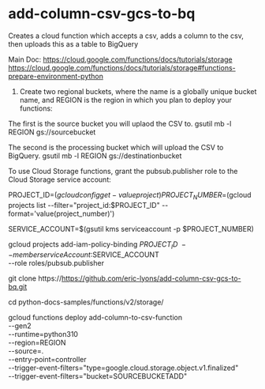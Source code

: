 # add-column-csv-gcs-to-bq
Creates a cloud function which accepts a csv, adds a column to the csv, then uploads this as a table to BigQuery

Main Doc: https://cloud.google.com/functions/docs/tutorials/storage
https://cloud.google.com/functions/docs/tutorials/storage#functions-prepare-environment-python

1. Create two regional buckets, where the name is a globally unique bucket name, and REGION is the region in which you plan to deploy your functions:

The first is the source bucket you will uplaod the CSV to. 
gsutil mb -l REGION gs://sourcebucket

The second is the processing bucket which will upload the CSV to BigQuery. 
gsutil mb -l REGION gs://destinationbucket

To use Cloud Storage functions, grant the pubsub.publisher role to the Cloud Storage service account:

PROJECT_ID=$(gcloud config get-value project)
PROJECT_NUMBER=$(gcloud projects list --filter="project_id:$PROJECT_ID" --format='value(project_number)')

SERVICE_ACCOUNT=$(gsutil kms serviceaccount -p $PROJECT_NUMBER)

gcloud projects add-iam-policy-binding $PROJECT_ID \
  --member serviceAccount:$SERVICE_ACCOUNT \
  --role roles/pubsub.publisher

git clone https://https://github.com/eric-lyons/add-column-csv-gcs-to-bq.git

cd python-docs-samples/functions/v2/storage/

gcloud functions deploy add-column-to-csv-function \
--gen2 \
--runtime=python310 \
--region=REGION \
--source=. \
--entry-point=controller \
--trigger-event-filters="type=google.cloud.storage.object.v1.finalized" \
--trigger-event-filters="bucket=SOURCEBUCKETADD"

